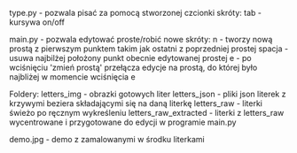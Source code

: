 type.py  - pozwala pisać za pomocą stworzonej czcionki
    skróty:
        tab - kursywa on/off

main.py - pozwala edytować proste/robić nowe
    skróty:
        n - tworzy nową prostą z pierwszym punktem takim jak ostatni z poprzedniej prostej
        spacja - usuwa najbilżej położony punkt obecnie edytowanej prostej
        e - po wciśnięciu 'zmień prostą' przełącza edycje na prostą, do której było najbliżej w momencie wciśnięcia e

Foldery:
    letters_img - obrazki gotowych liter
    letters_json - pliki json literek z krzywymi beziera składającymi się na daną literkę
    letters_raw - literki świeżo po ręcznym wykreśleniu
    letters_raw_extracted - literki z letters_raw wycentrowane i przygotowane do edycji w programie main.py

demo.jpg - demo z zamalowanymi w środku literkami